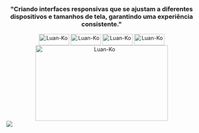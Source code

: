 <h3 align="center">"Criando interfaces responsivas que se ajustam a diferentes dispositivos e tamanhos de tela, garantindo uma experiência consistente."</h3>



  <div align="center" style="flex-basis: 48%;">
    <img align="center" alt="Luan-Ko" height="30" width="80" src="https://img.shields.io/badge/Android-3DDC84?style=for-the-badge&logo=android&logoColor=white">
    <img align="center" alt="Luan-Ko" height="30" width="80" src="https://img.shields.io/badge/GIT-E44C30?style=for-the-badge&logo=git&logoColor=white">
    <img align="center" alt="Luan-Ko" height="30" width="80" src="https://img.shields.io/badge/Kotlin-0095D5?&style=for-the-badge&logo=kotlin&logoColor=white">
    <img align="center" alt="Luan-Ko" height="30" width="80" src="https://img.shields.io/badge/Java-ED8B00?style=for-the-badge&logo=openjdk&logoColor=white">
    
    
  </div>

   <div align="center" style="flex-basis: 48%;">
  <img align="center" alt="Luan-Ko" height="200" width="350" src="https://github.com/user-attachments/assets/36dda7c3-92ff-4ca8-9bf7-af8d4d95f289">
   </div>
  
    
  <div> 
  <a href="https://www.linkedin.com/in/luancaetano/" target="_blank"><img src="https://img.shields.io/badge/-LinkedIn-%230077B5?style=for-the-badge&logo=linkedin&logoColor=white" target="_blank"> 
 </div>
    
  

  

